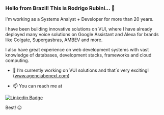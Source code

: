 ### Hello from Brazil! This is Rodrigo Rubini... 👋

I'm working as a Systems Analyst + Developer for more than 20 years.

I have been building innovative solutions on VUI, where I have already deployed many voice solutions on Google Assistant and Alexa for brands like Colgate, Supergasbras, AMBEV and more.

I also have great experience on web development systems with vast knowledge of databases, development stacks, frameworks and cloud computing.

- 🔭 I’m currently working on VUI solutions and that´s very exciting! (www.agenciabenext.com)

- 📫 You can reach me at

[![Linkedin Badge](https://img.shields.io/badge/-LinkedIn-blue?style=flat-square&logo=Linkedin&logoColor=white&link=https://www.linkedin.com/in/rodrigorubini/?locale=en_US)](https://www.linkedin.com/in/rodrigorubini/?locale=en_US)

Best! 😉
